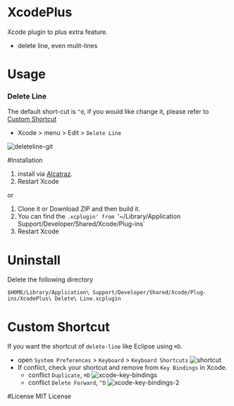XcodePlus
=========

Xcode plugin to plus extra feature.

- delete line, even mulit-lines

# Usage
### Delete Line

The default short-cut is `^d`, if you would like change it, please refer to [Custom Shortcut](#custom-shortcut)

- Xcode > menu > Edit > `Delete Line`

![deleteline-git]
	
#Installation

1. install via [Alcatraz][alcatraz].
2. Restart Xcode

or

1. Clone it or Download ZIP and then build it.
2. You can find the `.xcplugin' from `'~/Library/Application Support/Developer/Shared/Xcode/Plug-ins`
3. Restart Xcode

# Uninstall

Delete the following directory

```
$HOME/Library/Application\ Support/Developer/Shared/Xcode/Plug-ins/XcodePlus\ Delete\ Line.xcplugin
```
	
# Custom Shortcut

If you want the shortcut of `delete-line` like Eclipse using `⌘D`.

- open `System Preferences` > `Keyboard` > `Keyboard Shortcuts` 
![shortcut]
- If conflict, check your shortcut and remove from `Key Bindings` in Xcode.
	- conflict `Duplicate`, `⌘D`
![xcode-key-bindings]
	- conflict `Delete Forward`, `^D`
![xcode-key-bindings-2]

#License
MIT License



[alcatraz]: http://mneorr.github.io/Alcatraz/ "Alcatraz"
[deleteline-git]: https://raw.github.com/payliu/XcodePlus/master/screenshot/deleteline.gif
[shortcut]: https://raw.github.com/payliu/XcodePlus/master/screenshot/custom-shortcut.png
[xcode-key-bindings]: https://raw.github.com/payliu/XcodePlus/master/screenshot/xcode-key-bindings.png
[xcode-key-bindings-2]: https://raw.github.com/payliu/XcodePlus/master/screenshot/xcode-key-bindings-2.png